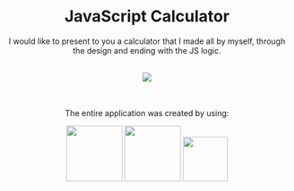<div align="center">
    <h1>JavaScript Calculator</h1>
</div>
<div align="center">
    <p>I would like to present to you a calculator that I made all by myself, through the design and ending with the JS logic.</p>
</div>

<br />

<div align="center">
    <img src="https://i.imgur.com/QVB2Z9O.png">
</div>
<br />
<br />
<div align="center">
    <p>The entire application was created by using:</p>
        <img height="100" width="100" src="https://upload.wikimedia.org/wikipedia/commons/thumb/6/61/HTML5_logo_and_wordmark.svg/1200px-HTML5_logo_and_wordmark.svg.png">
        <img height="100" width="100" src="https://upload.wikimedia.org/wikipedia/commons/d/d5/CSS3_logo_and_wordmark.svg">
        <img height="80" width="80" src="https://upload.wikimedia.org/wikipedia/commons/thumb/9/99/Unofficial_JavaScript_logo_2.svg/480px-Unofficial_JavaScript_logo_2.svg.png">
</div>
